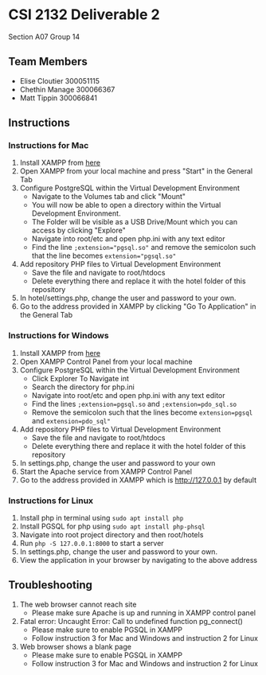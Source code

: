 # CSI 2132 Deliverable 2
Section A07 Group 14

## Team Members

* Elise Cloutier 300051115
* Chethin Manage 300066367
* Matt Tippin 300066841

## Instructions

### Instructions for Mac

1. Install XAMPP from [here](https://www.apachefriends.org/index.html)
2. Open XAMPP from your local machine and press "Start" in the General Tab
3. Configure PostgreSQL within the Virtual Development Environment
    - Navigate to the Volumes tab and click "Mount"
    - You will now be able to open a directory within the Virtual Development Environment.
    - The Folder will be visible as a USB Drive/Mount which you can access by clicking "Explore"
    - Navigate into root/etc and open php.ini with any text editor
    - Find the line ```;extension="pgsql.so"``` and remove the semicolon such that the line becomes ```extension="pgsql.so"```
4. Add repository PHP files to Virtual Development Environment
    - Save the file and navigate to root/htdocs
    - Delete everything there and replace it with the hotel folder of this repository
5. In hotel/settings.php, change the user and password to your own.
6. Go to the address provided in XAMPP by clicking "Go To Application" in the General Tab

### Instructions for Windows

1. Install XAMPP from [here](https://www.apachefriends.org/index.html)
2. Open XAMPP Control Panel from your local machine
3. Configure PostgreSQL within the Virtual Development Environment
    - Click Explorer To Navigate int
    - Search the directory for php.ini
    - Navigate into root/etc and open php.ini with any text editor
    - Find the lines ```;extension=pgsql.so``` and ```;extension=pdo_sql.so```
    - Remove the semicolon such that the lines become ```extension=pgsql``` and ```extension=pdo_sql"```
4. Add repository PHP files to Virtual Development Environment
    - Save the file and navigate to root/htdocs
    - Delete everything there and replace it with the hotel folder of this repository
5. In settings.php, change the user and password to your own
6. Start the Apache service from XAMPP Control Panel
7. Go to the address provided in XAMPP which is http://127.0.0.1 by default

### Instructions for Linux

1. Install php in terminal using ```sudo apt install php```
2. Install PGSQL for php using ```sudo apt install php-phsql```
3. Navigate into root project directory and then root/hotels
4. Run ```php -S 127.0.0.1:8000``` to start a server
5. In settings.php, change the user and password to your own.
6. View the application in your browser by navigating to the above address

## Troubleshooting
1. The web browser cannot reach site
    - Please make sure Apache is up and running in XAMPP control panel
2. Fatal error: Uncaught Error: Call to undefined function pg_connect()
    - Please make sure to enable PGSQL in XAMPP
    - Follow instruction 3 for Mac and Windows and instruction 2 for Linux
3. Web browser shows a blank page
    - Please make sure to enable PGSQL in XAMPP
    - Follow instruction 3 for Mac and Windows and instruction 2 for Linux

